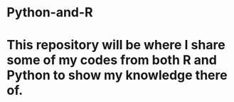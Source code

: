# Python-and-R
# This repository will be where I share some of my codes from both R and Python to show my knowledge there of. 
